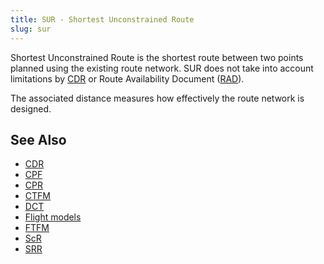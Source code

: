 ```yaml
---
title: SUR - Shortest Unconstrained Route
slug: sur
---
```


Shortest Unconstrained Route is the shortest route between two points planned
using the existing route network.
SUR does not take into account limitations by [CDR](cdr.md) or 
Route Availability Document ([RAD](rad.md)).

The associated distance measures how effectively the route network is designed.


## See Also

* [CDR](cdr.md)
* [CPF](cpf.md)
* [CPR](cpr.md)
* [CTFM](ctfm.md)
* [DCT](dct.md)
* [Flight models](flight-models.md)
* [FTFM](ftfm.md)
* [ScR](scr.md)
* [SRR](srr.md)
